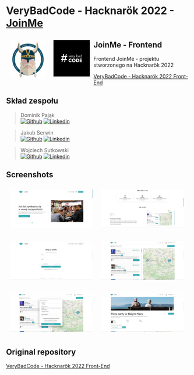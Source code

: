 # VeryBadCode - Hacknarök 2022 - [JoinMe](https://hacknarok.verybadcode.pl/)
<img src="/readme/hackathon-logo5.b20e6cfb.png" align="left"
width="100" hspace="10" vspace="10">
<img src="/readme/vbc-logo.png" align="left"
width="100" hspace="10" vspace="10">

## JoinMe - Frontend

Frontend JoinMe - projektu stworzonego na Hacknarök 2022
<br />

[VeryBadCode - Hacknarök 2022 Front-End](https://github.com/VeryBadCode-team/hacknarok_frontend)
<br />

## Skład zespołu

> Dominik Pająk<br />
> [![Github](https://img.shields.io/badge/-Github-000?style=flat&logo=Github&logoColor=white)](https://github.com/dpajak99)
> [![Linkedin](https://img.shields.io/badge/-LinkedIn-blue?style=flat&logo=Linkedin&logoColor=white)](https://www.linkedin.com/in/dominikpajak/)

> Jakub Serwin<br />
> [![Github](https://img.shields.io/badge/-Github-000?style=flat&logo=Github&logoColor=white)](https://github.com/jakubserwin)
> [![Linkedin](https://img.shields.io/badge/-LinkedIn-blue?style=flat&logo=Linkedin&logoColor=white)](https://www.linkedin.com/in/jakub-serwin-4a1539210/)

> Wojciech Sutkowski<br />
> [![Github](https://img.shields.io/badge/-Github-000?style=flat&logo=Github&logoColor=white)](https://github.com/WojciechSutkowski)
> [![Linkedin](https://img.shields.io/badge/-LinkedIn-blue?style=flat&logo=Linkedin&logoColor=white)](https://www.linkedin.com/in/wojciech-sutkowski-87a609235/)

## Screenshots
<img src="/readme/screen1.jpg"
width="45%" hspace="10" vspace="10">
<img src="/readme/screen2.jpg"
width="45%" hspace="10" vspace="10">

<img src="/readme/screen3.jpg"
width="45%" hspace="10" vspace="10">
<img src="/readme/screen4.jpg"
width="45%" hspace="10" vspace="10">

<img src="/readme/screen5.jpg"
width="45%" hspace="10" vspace="10">
<img src="/readme/screen6.jpg"
width="45%" hspace="10" vspace="10">

## Original repository
[VeryBadCode - Hacknarök 2022 Front-End](https://github.com/VeryBadCode-team/hacknarok_frontend)
